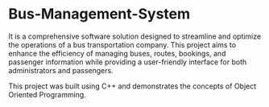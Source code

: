 # Bus-Management-System
It is a comprehensive software solution designed to streamline and optimize the operations of a bus transportation company. This project aims to enhance the efficiency of managing buses, routes, bookings, and passenger information while providing a user-friendly interface for both administrators and passengers. 

This project was built using C++ and demonstrates the concepts of Object Oriented Programming. 


